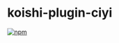 # koishi-plugin-ciyi

[![npm](https://img.shields.io/npm/v/koishi-plugin-ciyi?style=flat-square)](https://www.npmjs.com/package/koishi-plugin-ciyi)


